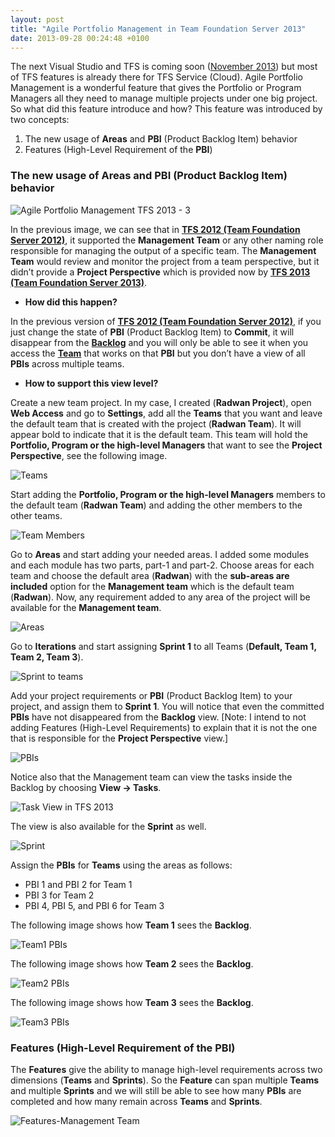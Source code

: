```yaml
---
layout: post
title: "Agile Portfolio Management in Team Foundation Server 2013"
date: 2013-09-28 00:24:48 +0100
---
```


The next Visual Studio and TFS is coming soon ([November 2013](https://mohamedradwan-devops.github.io/posts/visual-studio-2013-will-be-released-in-november-13-2013/ "Launch of Visual Studio 2013")) but most of TFS features is already there for TFS Service (Cloud). Agile Portfolio Management is a wonderful feature that gives the Portfolio or Program Managers all they need to manage multiple projects under one big project. So what did this feature introduce and how? This feature was introduced by two concepts:

1. The new usage of **Areas** and **PBI** (Product Backlog Item) behavior
2. Features (High-Level Requirement of the **PBI**)

### The new usage of **Areas** and **PBI** (Product Backlog Item) behavior

![Agile Portfolio Management TFS 2013 - 3](/assets/images/2013/09/agile-portfolio-management-tfs-2013-3.jpg)

In the previous image, we can see that in **[TFS 2012 (Team Foundation Server 2012)](http://msdn.microsoft.com/en-us/vstudio/ff637362.aspx "Team Foundation Server 2012")**, it supported the **Management Team** or any other naming role responsible for managing the output of a specific team. The **Management Team** would review and monitor the project from a team perspective, but it didn’t provide a **Project Perspective** which is provided now by **[TFS 2013 (Team Foundation Server 2013)](http://msdn.microsoft.com/en-us/vstudio/ff637362.aspx "Team Foundation Server 2012")**.

- **How did this happen?**

In the previous version of **[TFS 2012 (Team Foundation Server 2012)](http://www.microsoft.com/visualstudio/eng/products/2013-editions "Team Foundation Server 2012")**, if you just change the state of **PBI** (Product Backlog Item) to **Commit**, it will disappear from the [**Backlog**](http://msdn.microsoft.com/en-us/library/ee518933.aspx "product backlog") and you will only be able to see it when you access the [**Team**](https://mohamedradwan-devops.github.io/posts/whats-new-in-tfs-2012-management-tool/ "What is the team feature?") that works on that **PBI** but you don’t have a view of all **PBIs** across multiple teams.

- **How to support this view level?**

Create a new team project. In my case, I created (**Radwan Project**), open **Web Access** and go to **Settings**, add all the **Teams** that you want and leave the default team that is created with the project (**Radwan Team**). It will appear bold to indicate that it is the default team. This team will hold the **Portfolio, Program or the high-level Managers** that want to see the **Project Perspective**, see the following image.

![Teams](/assets/images/2013/09/teams-1.jpg)

Start adding the **Portfolio, Program or the high-level Managers** members to the default team (**Radwan Team**) and adding the other members to the other teams.

![Team Members](/assets/images/2013/09/team-memebers.jpg)

Go to **Areas** and start adding your needed areas. I added some modules and each module has two parts, part-1 and part-2. Choose areas for each team and choose the default area (**Radwan**) with the **sub-areas are included** option for the **Management team** which is the default team (**Radwan**). Now, any requirement added to any area of the project will be available for the **Management team**.

![Areas](/assets/images/2013/09/areas.jpg)

Go to **Iterations** and start assigning **Sprint 1** to all Teams (**Default, Team 1, Team 2, Team 3**).

![Sprint to teams](/assets/images/2013/09/sprint-to-teams.jpg)

Add your project requirements or **PBI** (Product Backlog Item) to your project, and assign them to **Sprint 1**. You will notice that even the committed **PBIs** have not disappeared from the **Backlog** view. [Note: I intend to not adding Features (High-Level Requirements) to explain that it is not the one that is responsible for the **Project Perspective** view.]

![PBIs](/assets/images/2013/09/pbis.jpg)

Notice also that the Management team can view the tasks inside the Backlog by choosing **View -> Tasks**.

![Task View in TFS 2013](/assets/images/2013/09/task-view-in-tfs-2013.jpg)

The view is also available for the **Sprint** as well.

![Sprint](/assets/images/2013/09/sprint-1.jpg)

Assign the **PBIs** for **Teams** using the areas as follows:

- PBI 1 and PBI 2 for Team 1
- PBI 3 for Team 2
- PBI 4, PBI 5, and PBI 6 for Team 3

The following image shows how **Team 1** sees the **Backlog**.

![Team1 PBIs](/assets/images/2013/09/team1-pbis-1.jpg)

The following image shows how **Team 2** sees the **Backlog**.

![Team2 PBIs](/assets/images/2013/09/team2-pbis-1.jpg)

The following image shows how **Team 3** sees the **Backlog**.

![Team3 PBIs](/assets/images/2013/09/team3-pbis.jpg)

### Features (High-Level Requirement of the **PBI**)

The **Features** give the ability to manage high-level requirements across two dimensions (**Teams** and **Sprints**). So the **Feature** can span multiple **Teams** and multiple **Sprints** and we will still be able to see how many **PBIs** are completed and how many remain across **Teams** and **Sprints**.

![Features-Management Team](/assets/images/2013/09/features-management-team.jpg)

